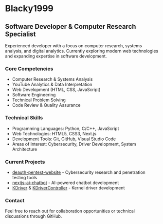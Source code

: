 # Blacky1999

## Software Developer & Computer Research Specialist

Experienced developer with a focus on computer research, systems analysis, and digital analytics. Currently exploring modern web technologies and expanding expertise in software development.

### Core Competencies

- Computer Research & Systems Analysis
- YouTube Analytics & Data Interpretation
- Web Development (HTML, CSS, JavaScript)
- Software Engineering
- Technical Problem Solving
- Code Review & Quality Assurance

### Technical Skills

- Programming Languages: Python, C/C++, JavaScript
- Web Technologies: HTML5, CSS3, Next.js
- Development Tools: Git, GitHub, Visual Studio Code
- Areas of Interest: Cybersecurity, Driver Development, System Architecture

### Current Projects

- [deauth-pentest-website](https://github.com/Blacky1999/deauth-pentest-website) - Cybersecurity research and penetration testing tools
- [nextjs-ai-chatbot](https://github.com/Blacky1999/nextjs-ai-chatbot) - AI-powered chatbot development
- [KDriver](https://github.com/Blacky1999/KDriver) & [KDriverController](https://github.com/Blacky1999/KDriverController) - Kernel driver development

### Contact

Feel free to reach out for collaboration opportunities or technical discussions through GitHub.

